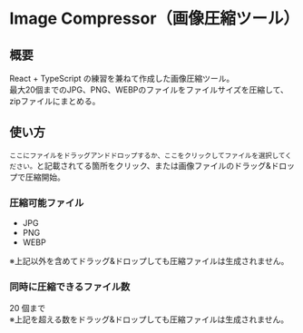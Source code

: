 # Image Compressor（画像圧縮ツール）

## 概要

React + TypeScript の練習を兼ねて作成した画像圧縮ツール。  
最大20個までのJPG、PNG、WEBPのファイルをファイルサイズを圧縮して、zipファイルにまとめる。 

## 使い方

`ここにファイルをドラッグアンドドロップするか、ここをクリックしてファイルを選択してください。`と記載されてる箇所をクリック、または画像ファイルのドラッグ&ドロップで圧縮開始。

### 圧縮可能ファイル

- JPG
- PNG
- WEBP

※上記以外を含めてドラッグ&ドロップしても圧縮ファイルは生成されません。

### 同時に圧縮できるファイル数

20 個まで  
※上記を超える数をドラッグ&ドロップしても圧縮ファイルは生成されません。
